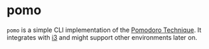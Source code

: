 # pomo

`pomo` is a simple CLI implementation of the [Pomodoro Technique](https://en.wikipedia.org/wiki/Pomodoro_Technique).  It integrates with [i3](i3wm.org) and might support other environments later on.
